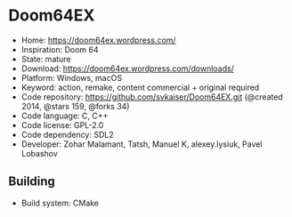 # Doom64EX

- Home: https://doom64ex.wordpress.com/
- Inspiration: Doom 64
- State: mature
- Download: https://doom64ex.wordpress.com/downloads/
- Platform: Windows, macOS
- Keyword: action, remake, content commercial + original required
- Code repository: https://github.com/svkaiser/Doom64EX.git (@created 2014, @stars 159, @forks 34)
- Code language: C, C++
- Code license: GPL-2.0
- Code dependency: SDL2
- Developer: Zohar Malamant, Tatsh, Manuel K, alexey.lysiuk, Pavel Lobashov

## Building

- Build system: CMake
